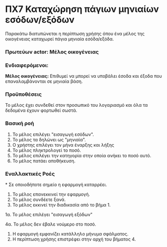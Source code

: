 # ΠΧ7 Καταχώρηση πάγιων μηνιαίων εσόδων/εξόδων
Παρακάτω διατυπώνεται η περίπτωση χρήσης όπου ένα μέλος της οικογένειας καταχωρεί πάγια μηνιαία εσόδα/εξόδα.

### Πρωτεύων actor: Μέλος οικογένειας

### Ενδιαφερόμενοι:

**Μέλος οικογένειας:** Επιθυμεί να μπορεί να υποβάλει έσοδα και έξοδα που επαναλαμβάνονται σε μηνιαία βάση.

### Προϋποθέσεις

Το μέλος έχει συνδεθεί στον προσωπικό του λογαριασμό και όλα τα δεδομένα έχουν φορτωθεί σωστά.

### Βασική ροή

1. Το μέλος επιλέγει "εισαγωγή εσόδων".
2. Το μέλος τα δηλώνει ως "μηνιαία".
3. O χρήστης επιλέγει τον μήνα έναρξης και λήξης
4. Το μέλος πληκτρολογεί το ποσό.
5. Το μέλος επιλέγει την κατηγορία στην οποία ανήκει το ποσό αυτό.
6. Το μέλος πατάει αποθήκευση.

### Εναλλακτικές Ροές

\* Σε οποιοδήποτε σημείο η εφαρμογή καταρρέει.
1. Το μέλος επανεκκινεί την εφαρμογή.
2. Το μέλος συνδέετε ξανά.
3. Το μέλος εκκινεί την διαδικασία από το βήμα 1.

1α. Το μέλος επιλέγει "εισαγωγή εξόδων"

4α. Το μέλος δεν έβαλε νούμερο στο ποσό.
1. Η εφαρμογή εμφανίζει κατάλληλο μήνυμα σφάλματος.
2. Η περίπτωση χρήσης επιστρέφει στην αρχή του βήματος 4.
